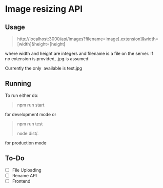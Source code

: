 # Image resizing API

## Usage

>http://localhost:3000/api/images?filename=image[.extension]&width=[width]&height=[height]


where width and height are integers and filename is a file on the server.
If no extension is provided, .jpg is assumed

Currently the only <image> available is test.jpg


## Running
To run either do:

>npm run start

for development mode
or

>npm run test
>
>node dist/. 

for production mode

## To-Do
- [ ] File Uploading
- [ ] Rename API
- [ ] Frontend
